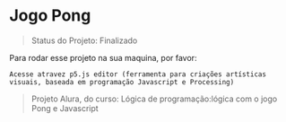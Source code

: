 # Jogo Pong #

> Status do Projeto: Finalizado

Para rodar esse projeto na sua maquina, por favor:
```
Acesse atravez p5.js editor (ferramenta para criações artísticas visuais, baseada em programação Javascript e Processing)
```
> Projeto Alura, do curso: Lógica de programação:lógica com o jogo Pong e Javascript
